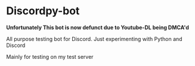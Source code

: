 # Discordpy-bot
**Unfortunately This bot is now defunct due to Youtube-DL being DMCA'd**

All purpose testing bot for Discord. Just experimenting with Python and Discord

Mainly for testing on my test server
